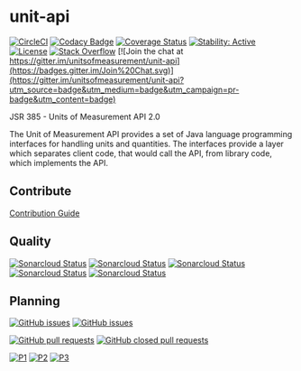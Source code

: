 unit-api
========
[![CircleCI](https://circleci.com/gh/unitsofmeasurement/unit-api/tree/master.svg?style=svg)](https://circleci.com/gh/unitsofmeasurement/unit-api/tree/master)
[![Codacy Badge](https://api.codacy.com/project/badge/Grade/84af6bb532464d4ba65e17625ecdd0d6)](https://www.codacy.com/app/unitsofmeasurement/unit-api?utm_source=github.com&utm_medium=referral&utm_content=unitsofmeasurement/unit-api&utm_campaign=badger)
[![Coverage Status](https://coveralls.io/repos/github/unitsofmeasurement/unit-api/badge.svg)](https://coveralls.io/github/unitsofmeasurement/unit-api)
[![Stability: Active](https://masterminds.github.io/stability/active.svg)](https://masterminds.github.io/stability/active.html)
[![License](http://img.shields.io/badge/license-BSD3-blue.svg?style=flat-square)](http://opensource.org/licenses/BSD-3-Clause)
[![Stack Overflow](http://img.shields.io/badge/stack%20overflow-uom-4183C4.svg)](http://stackoverflow.com/questions/tagged/units-of-measurement)
[![Join the chat at https://gitter.im/unitsofmeasurement/unit-api](https://badges.gitter.im/Join%20Chat.svg)](https://gitter.im/unitsofmeasurement/unit-api?utm_source=badge&utm_medium=badge&utm_campaign=pr-badge&utm_content=badge)

JSR 385 - Units of Measurement API 2.0

The Unit of Measurement API provides a set of Java language programming interfaces for handling units and quantities.
The interfaces provide a layer which separates client code, that would call the API, from library code, which implements the API.

## Contribute
[Contribution Guide](https://github.com/unitsofmeasurement/unit-api/wiki/Contribution-Guide)

## Quality
[![Sonarcloud Status](https://sonarcloud.io/api/project_badges/measure?project=javax.measure%3Aunit-api&metric=alert_status)](https://sonarcloud.io/dashboard?id=javax.measure%3Aunit-api)
[![Sonarcloud Status](https://sonarcloud.io/api/project_badges/measure?project=javax.measure%3Aunit-api&metric=security_rating)](https://sonarcloud.io/dashboard?id=javax.measure%3Aunit-api)
[![Sonarcloud Status](https://sonarcloud.io/api/project_badges/measure?project=javax.measure%3Aunit-api&metric=sqale_rating)](https://sonarcloud.io/dashboard?id=javax.measure%3Aunit-api)
[![Sonarcloud Status](https://sonarcloud.io/api/project_badges/measure?project=javax.measure%3Aunit-api&metric=bugs)](https://sonarcloud.io/dashboard?id=javax.measure%3Aunit-api)
[![Sonarcloud Status](https://sonarcloud.io/api/project_badges/measure?project=javax.measure%3Aunit-api&metric=vulnerabilities)](https://sonarcloud.io/dashboard?id=javax.measure%3Aunit-api)

## Planning
[![GitHub issues](https://img.shields.io/github/issues-raw/unitsofmeasurement/unit-api.svg)](https://github.com/unitsofmeasurement/unit-api/issues) 
[![GitHub issues](https://img.shields.io/github/issues-closed-raw/unitsofmeasurement/unit-api.svg)](https://github.com/unitsofmeasurement/unit-api/issues?q=is%3Aissue+is%3Aclosed)

[![GitHub pull requests](https://img.shields.io/github/issues-pr-raw/unitsofmeasurement/unit-api.svg)](https://github.com/unitsofmeasurement/unit-api/pulls)
[![GitHub closed pull requests](https://img.shields.io/github/issues-pr-closed-raw/unitsofmeasurement/unit-api.svg)](https://github.com/unitsofmeasurement/unit-api/pulls)

[![P1](https://img.shields.io/github/issues/unitsofmeasurement/unit-api/prio:1.svg?style=flat
)](https://github.com/unitsofmeasurement/unit-api/labels/prio%3A1)
[![P2](https://img.shields.io/github/issues/unitsofmeasurement/unit-api/prio:2.svg?style=flat
)](https://github.com/unitsofmeasurement/unit-api/labels/prio%3A2)
[![P3](https://img.shields.io/github/issues/unitsofmeasurement/unit-api/prio:3.svg?style=flat
)](https://github.com/unitsofmeasurement/unit-api/labels/prio%3A3)
